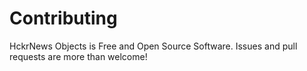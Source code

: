 # Contributing

HckrNews Objects is Free and Open Source Software. Issues and pull requests are more than welcome!
